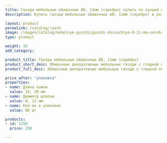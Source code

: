 ```yaml
---
title: Гвозди мебельные обивочные Ø8, 11мм (серебро) купить по лучшей цене с доставкой - Поролоныч
description: Купить гвозди мебельные обивочные ø8, 11мм (серебро) в розницу с доставкой по Москве в интернет-магазине Поролоныча.

layout: product
permalink: /catalog/:path
image: /images/catalog/mebelnye-gvozdi/gvozdi-obivochnye-8-11-mm-serebro-01_1600w.jpg
type: product

weight: 15
add_category: 

product_title: Гвозди мебельные обивочные Ø8, 11мм (серебро)
product_short_desc: Обивочные декоративные мебельные гвозди с гладкой поверхностью. Цвет - серебро.
product_full_desc: Обивочные декоративные мебельные гвозди с гладкой поверхностью. Цвет - серебро.

price_after: "упаковка"
properties:
- name: Длина ножки
  value: 14, 20 мм
- name: Диаметр шляпки
  value: 8, 11 мм
- name: Кол-во в упаковке
  value: 80 шт

products:
- id: 1250
  price: 150

---
```

